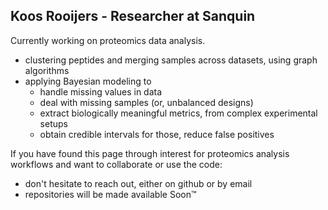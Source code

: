 ## Koos Rooijers - Researcher at Sanquin

Currently working on proteomics data analysis.
- clustering peptides and merging samples across datasets, using graph algorithms
- applying Bayesian modeling to
  - handle missing values in data
  - deal with missing samples (or, unbalanced designs)
  - extract biologically meaningful metrics, from complex experimental setups
  - obtain credible intervals for those, reduce false positives

If you have found this page through interest for proteomics analysis workflows and want to collaborate or use the code:
- don't hesitate to reach out, either on github or by email
- repositories will be made available Soon™
